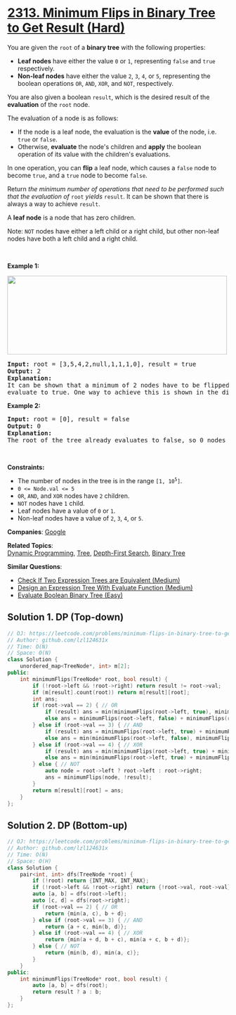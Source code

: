 # [2313. Minimum Flips in Binary Tree to Get Result (Hard)](https://leetcode.com/problems/minimum-flips-in-binary-tree-to-get-result)

<p>You are given the <code>root</code> of a <strong>binary tree</strong> with the following properties:</p>
<ul>
	<li><strong>Leaf nodes</strong> have either the value <code>0</code> or <code>1</code>, representing <code>false</code> and <code>true</code> respectively.</li>
	<li><strong>Non-leaf nodes</strong> have either the value <code>2</code>, <code>3</code>, <code>4</code>, or <code>5</code>, representing the boolean operations <code>OR</code>, <code>AND</code>, <code>XOR</code>, and <code>NOT</code>, respectively.</li>
</ul>
<p>You are also given a boolean <code>result</code>, which is the desired result of the <strong>evaluation</strong> of the <code>root</code> node.</p>
<p>The evaluation of a node is as follows:</p>
<ul>
	<li>If the node is a leaf node, the evaluation is the <strong>value</strong> of the node, i.e. <code>true</code> or <code>false</code>.</li>
	<li>Otherwise, <strong>evaluate</strong> the node's children and <strong>apply</strong> the boolean operation of its value with the children's evaluations.</li>
</ul>
<p>In one operation, you can <strong>flip</strong> a leaf node, which causes a <code>false</code> node to become <code>true</code>, and a <code>true</code> node to become <code>false</code>.</p>
<p>Return<em> the minimum number of operations that need to be performed such that the evaluation of </em><code>root</code><em> yields </em><code>result</code>. It can be shown that there is always a way to achieve <code>result</code>.</p>
<p>A <strong>leaf node</strong> is a node that has zero children.</p>
<p>Note: <code>NOT</code> nodes have either a left child or a right child, but other non-leaf nodes have both a left child and a right child.</p>
<p>&nbsp;</p>
<p><strong class="example">Example 1:</strong></p>
<img alt="" src="https://assets.leetcode.com/uploads/2022/06/20/operationstree.png" style="width: 500px; height: 179px;">
<pre><strong>Input:</strong> root = [3,5,4,2,null,1,1,1,0], result = true
<strong>Output:</strong> 2
<strong>Explanation:</strong>
It can be shown that a minimum of 2 nodes have to be flipped to make the root of the tree
evaluate to true. One way to achieve this is shown in the diagram above.
</pre>
<p><strong class="example">Example 2:</strong></p>
<pre><strong>Input:</strong> root = [0], result = false
<strong>Output:</strong> 0
<strong>Explanation:</strong>
The root of the tree already evaluates to false, so 0 nodes have to be flipped.
</pre>
<p>&nbsp;</p>
<p><strong>Constraints:</strong></p>
<ul>
	<li>The number of nodes in the tree is in the range <code>[1, 10<sup>5</sup>]</code>.</li>
	<li><code>0 &lt;= Node.val &lt;= 5</code></li>
	<li><code>OR</code>, <code>AND</code>, and <code>XOR</code> nodes have <code>2</code> children.</li>
	<li><code>NOT</code> nodes have <code>1</code> child.</li>
	<li>Leaf nodes have a value of <code>0</code> or <code>1</code>.</li>
	<li>Non-leaf nodes have a value of <code>2</code>, <code>3</code>, <code>4</code>, or <code>5</code>.</li>
</ul>

**Companies**:
[Google](https://leetcode.com/company/google)

**Related Topics**:  
[Dynamic Programming](https://leetcode.com/tag/dynamic-programming/), [Tree](https://leetcode.com/tag/tree/), [Depth-First Search](https://leetcode.com/tag/depth-first-search/), [Binary Tree](https://leetcode.com/tag/binary-tree/)

**Similar Questions**:
* [Check If Two Expression Trees are Equivalent (Medium)](https://leetcode.com/problems/check-if-two-expression-trees-are-equivalent/)
* [Design an Expression Tree With Evaluate Function (Medium)](https://leetcode.com/problems/design-an-expression-tree-with-evaluate-function/)
* [Evaluate Boolean Binary Tree (Easy)](https://leetcode.com/problems/evaluate-boolean-binary-tree/)

## Solution 1. DP (Top-down)

```cpp
// OJ: https://leetcode.com/problems/minimum-flips-in-binary-tree-to-get-result
// Author: github.com/lzl124631x
// Time: O(N)
// Space: O(N)
class Solution {
    unordered_map<TreeNode*, int> m[2];
public:
    int minimumFlips(TreeNode* root, bool result) {
        if (!root->left && !root->right) return result != root->val;
        if (m[result].count(root)) return m[result][root];
        int ans;
        if (root->val == 2) { // OR
            if (result) ans = min(minimumFlips(root->left, true), minimumFlips(root->right, true));
            else ans = minimumFlips(root->left, false) + minimumFlips(root->right, false);
        } else if (root->val == 3) { // AND
            if (result) ans = minimumFlips(root->left, true) + minimumFlips(root->right, true);
            else ans = min(minimumFlips(root->left, false), minimumFlips(root->right, false));
        } else if (root->val == 4) { // XOR
            if (result) ans = min(minimumFlips(root->left, true) + minimumFlips(root->right, false), minimumFlips(root->left, false) + minimumFlips(root->right, true));
            else ans = min(minimumFlips(root->left, true) + minimumFlips(root->right, true), minimumFlips(root->left, false) + minimumFlips(root->right, false));
        } else { // NOT
            auto node = root->left ? root->left : root->right;
            ans = minimumFlips(node, !result);
        }
        return m[result][root] = ans;
    }
};
```

## Solution 2. DP (Bottom-up)

```cpp
// OJ: https://leetcode.com/problems/minimum-flips-in-binary-tree-to-get-result
// Author: github.com/lzl124631x
// Time: O(N)
// Space: O(H)
class Solution {
    pair<int, int> dfs(TreeNode *root) {
        if (!root) return {INT_MAX, INT_MAX};
        if (!root->left && !root->right) return {!root->val, root->val};
        auto [a, b] = dfs(root->left);
        auto [c, d] = dfs(root->right);
        if (root->val == 2) { // OR
            return {min(a, c), b + d};
        } else if (root->val == 3) { // AND
            return {a + c, min(b, d)};
        } else if (root->val == 4) { // XOR
            return {min(a + d, b + c), min(a + c, b + d)};
        } else { // NOT
            return {min(b, d), min(a, c)};
        }
    }
public:
    int minimumFlips(TreeNode* root, bool result) {
        auto [a, b] = dfs(root);
        return result ? a : b;
    }
};
```